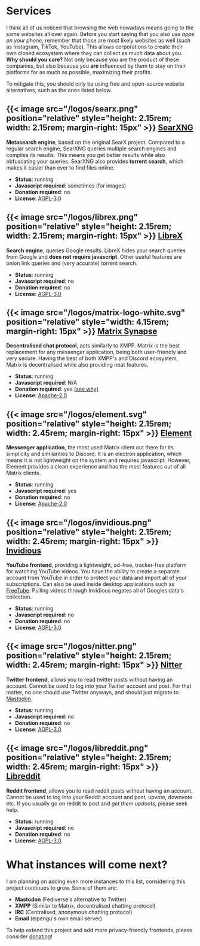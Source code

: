 # Services

I think all of us noticed that browsing the web nowadays means going to the same websites all over again. Before you
start saying that you also *use apps on your phone*, remember that those are most likely websites as well (such as
Instagram, TikTok, YouTube). This allows corporations to create their own closed ecosystem where they can collect as
much data about you. **Why should you care?** Not only because you are the product of these companies, but also because
you **are** influenced by them to stay on their platforms for as much as possible, maximizing their profits.

To mitigate this, you should only be using free and open-source website alternatives, such as the ones listed below.

## {{< image src="/logos/searx.png" position="relative" style="height: 2.15rem; width: 2.15rem; margin-right: 15px" >}} [SearXNG](https://searx.elpengu.com)

**Metasearch engine**, based on the original SearX project. Compared to a regular search engine, SearXNG queries
multiple
search engines and compiles its results. This means you get better results while also obfuscating your queries. SearXNG
also provides **torrent search**, which makes it easier than ever to find files online.

* **Status**: running
* **Javascript required**: sometimes (for images)
* **Donation required**: no
* **License**: [AGPL-3.0](https://github.com/searxng/searxng)

## {{< image src="/logos/librex.png" position="relative" style="height: 2.15rem; width: 2.15rem; margin-right: 15px" >}} [LibreX](https://librex.elpengu.com)

**Search engine**, queries Google results. LibreX hides your search queries from Google and **does not require
javascript**. Other useful features are onion link queries and (very accurate) torrent search.

* **Status**: running
* **Javascript required**: no
* **Donation required**: no
* **License**: [AGPL-3.0](https://github.com/hnhx/librex)

## {{< image src="/logos/matrix-logo-white.svg" position="relative" style="width: 4.15rem; margin-right: 15px" >}} [Matrix Synapse](https://matrix.elpengu.com)

**Decentralised chat protocol**, acts similarly to XMPP. Matrix is the best replacement for any messenger application,
being both user-friendly and very secure. Having the best of both XMPP's and Discord ecosystem, Matrix is decentralised
while also providing neat features.

* **Status**: running
* **Javascript required**: N/A
* **Donation required**: yes [(see why)](https://elpengu.com/donate)
* **License**: [Apache-2.0](https://github.com/matrix-org/synapse)

## {{< image src="/logos/element.svg" position="relative" style="height: 2.15rem; width: 2.45rem; margin-right: 15px" >}} [Element](https://element.elpengu.com)

**Messenger application**, the most used Matrix client out there for its simplicity and similarities to Discord. It is
an electron application, which means it is not lightweight on the system and requires javascript. However, Element
provides a clean experience and has the most features out of all Matrix clients.

* **Status**: running
* **Javascript required**: yes
* **Donation required**: no
* **License**: [Apache-2.0](https://github.com/vector-im/element-web)

## {{< image src="/logos/invidious.png" position="relative" style="height: 2.15rem; width: 2.45rem; margin-right: 15px" >}} [Invidious](https://yt.elpengu.com)

**YouTube frontend**, providing a lightweight, ad-free, tracker-free platform for watching YouTube videos. You have the
ability to create a separate account from YouTube in order to protect your data and import all of your subscriptions.
Can also be used inside desktop applications such as [FreeTube](https://github.com/FreeTubeApp/FreeTube). Pulling videos
through Invidious negates all of Googles data's collection.

* **Status**: running
* **Javascript required**: no
* **Donation required**: no
* **License**: [AGPL-3.0](https://github.com/iv-org/invidious)

## {{< image src="/logos/nitter.png" position="relative" style="height: 2.15rem; width: 2.45rem; margin-right: 15px" >}} [Nitter](https://twitter.elpengu.com)

**Twitter frontend**, allows you to read twitter posts without having an account. Cannot be used to log into your
Twitter account and post. For that matter, no one should use Twitter anyways, and should just migrate
to [Mastodon](https://mastodon.social).

* **Status**: running
* **Javascript required**: no
* **Donation required**: no
* **License**: [AGPL-3.0](https://github.com/zedeus/nitter)

## {{< image src="/logos/libreddit.png" position="relative" style="height: 2.15rem; width: 2.45rem; margin-right: 15px" >}} [Libreddit](https://reddit.elpengu.com)

**Reddit frontend**, allows you to read reddit posts without having an account. Cannot be used to log into your
Reddit account and post, upvote, downvote etc. If you usually go on reddit to post and *get them updoots*, please seek
help.

* **Status**: running
* **Javascript required**: no
* **Donation required**: no
* **License**: [AGPL-3.0](https://github.com/libreddit/libreddit)

# What instances will come next?

I am planning on adding even more instances to this list, considering this project continues to grow. Some of them are:

* **Mastodon** (Fediverse's alternative to Twitter)
* **XMPP** (Similar to Matrix, decentralised chatting protocol)
* **IRC** (Centralised, anonymous chatting protocol)
* **Email** (elpengu's own email server)

To help extend this project and add more privacy-friendly frontends, please
consider [donating](https://elpengu.com/donate)!